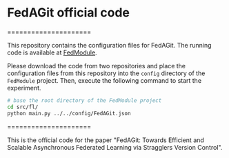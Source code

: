 # FedAGit official code

=====================

This repository contains the configuration files for FedAGit. The running code is available at [FedModule](https://github.com/desperadoccy/async-FL).

Please download the code from two repositories and place the configuration files from this repository into the `config` directory of the `FedModule` project. Then, execute the following command to start the experiment.

```bash
# base the root directory of the FedModule project
cd src/fl/
python main.py ../../config/FedAGit.json
```

=====================

This is the official code for the paper "FedAGit: Towards Efficient and Scalable Asynchronous Federated Learning via Stragglers Version Control".
